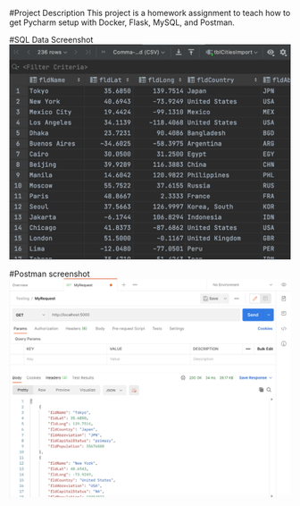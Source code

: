 #Project Description
This project is a homework assignment to teach how to get Pycharm setup with Docker, Flask, MySQL, and Postman.

#SQL Data Screenshot
![pycharm data query](screenshots/query.png)

#Postman screenshot
![postman screenshot](screenshots/postman.png)